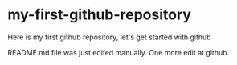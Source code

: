 # my-first-github-repository
Here is my first github repository, let's get started with github

README.md file was just edited manually. One more edit at github.
